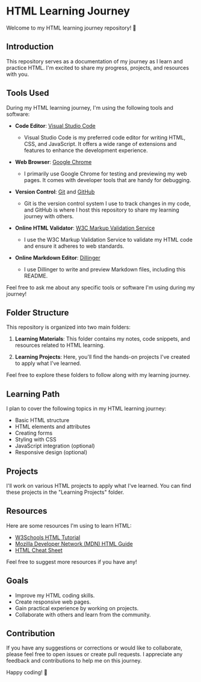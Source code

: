 # HTML Learning Journey

Welcome to my HTML learning journey repository! 🚀

## Introduction

This repository serves as a documentation of my journey as I learn and practice HTML. I'm excited to share my progress, projects, and resources with you.

## Tools Used

During my HTML learning journey, I'm using the following tools and software:

- **Code Editor**: [Visual Studio Code](https://code.visualstudio.com/)
  - Visual Studio Code is my preferred code editor for writing HTML, CSS, and JavaScript. It offers a wide range of extensions and features to enhance the development experience.

- **Web Browser**: [Google Chrome](https://www.google.com/chrome/)
  - I primarily use Google Chrome for testing and previewing my web pages. It comes with developer tools that are handy for debugging.

- **Version Control**: [Git](https://git-scm.com/) and [GitHub](https://github.com/)
  - Git is the version control system I use to track changes in my code, and GitHub is where I host this repository to share my learning journey with others.

- **Online HTML Validator**: [W3C Markup Validation Service](https://validator.w3.org/)
  - I use the W3C Markup Validation Service to validate my HTML code and ensure it adheres to web standards.

- **Online Markdown Editor**: [Dillinger](https://dillinger.io/)
  - I use Dillinger to write and preview Markdown files, including this README.

Feel free to ask me about any specific tools or software I'm using during my journey!


## Folder Structure

This repository is organized into two main folders:

1. **Learning Materials**: This folder contains my notes, code snippets, and resources related to HTML learning.

2. **Learning Projects**: Here, you'll find the hands-on projects I've created to apply what I've learned.

Feel free to explore these folders to follow along with my learning journey.

## Learning Path

I plan to cover the following topics in my HTML learning journey:

- Basic HTML structure
- HTML elements and attributes
- Creating forms
- Styling with CSS
- JavaScript integration (optional)
- Responsive design (optional)

## Projects

I'll work on various HTML projects to apply what I've learned. You can find these projects in the "Learning Projects" folder.

## Resources

Here are some resources I'm using to learn HTML:

- [W3Schools HTML Tutorial](https://www.w3schools.com/html/)
- [Mozilla Developer Network (MDN) HTML Guide](https://developer.mozilla.org/en-US/docs/Web/HTML)
- [HTML Cheat Sheet](https://htmlcheatsheet.com/)

Feel free to suggest more resources if you have any!

## Goals

- Improve my HTML coding skills.
- Create responsive web pages.
- Gain practical experience by working on projects.
- Collaborate with others and learn from the community.

## Contribution

If you have any suggestions or corrections or would like to collaborate, please feel free to open issues or create pull requests. I appreciate any feedback and contributions to help me on this journey.


Happy coding! 🌟
